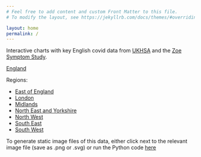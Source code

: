 ```yaml
---
# Feel free to add content and custom Front Matter to this file.
# To modify the layout, see https://jekyllrb.com/docs/themes/#overriding-theme-defaults

layout: home
permalink: /
---
```


Interactive charts with key English covid data from [UKHSA](https://coronavirus.data.gov.uk/) and the [Zoe Symptom Study](https://covid.joinzoe.com/).

[England](/covid-england/charts/england)

Regions:

- [East of England](/covid-england/charts/east-of-england)
- [London](/covid-england/charts/london)
- [Midlands](/covid-england/charts/midlands)
- [North East and Yorkshire](/covid-england/charts/north-east-and-yorkshire)
- [North West](/covid-england/charts/north-west)
- [South East](/covid-england/charts/south-east)
- [South West](/covid-england/charts/south-west)

To generate static image files of this data, either click next to the relevant image file (save as .png or .svg) or run the Python code [here](https://github.com/AlistairHaimes/covid-uk-dashboard)
